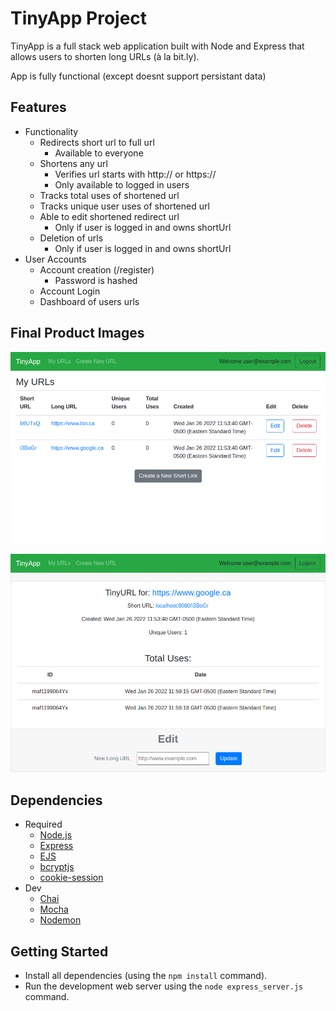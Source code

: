 # TinyApp Project

TinyApp is a full stack web application built with Node and Express that allows users to shorten long URLs (à la bit.ly).

App is fully functional (except doesnt support persistant data)
## Features
- Functionality 
  - Redirects short url to full url
    - Available to everyone
  - Shortens any url
    - Verifies url starts with http:// or https://
    - Only available to logged in users
  - Tracks total uses of shortened url
  - Tracks unique user uses of shortened url
  - Able to edit shortened redirect url
    - Only if user is logged in and owns shortUrl
  - Deletion of urls
    - Only if user is logged in and owns shortUrl
- User Accounts
  - Account creation (/register)
    - Password is hashed
  - Account Login
  - Dashboard of users urls
## Final Product Images

!["A users URLs dashboard"](/readme_imgs/users_urls.jpg)

!["url edit and statistic page"](/readme_imgs/url_edit_page.jpg)
## Dependencies

- Required
  - [Node.js](https://nodejs.org/en/)
  - [Express](https://expressjs.com/)
  - [EJS](https://ejs.co/)
  - [bcryptjs](https://www.npmjs.com/package/bcryptjs)
  - [cookie-session](https://www.npmjs.com/package/cookie-session)
- Dev
  - [Chai](https://www.npmjs.com/package/chai)
  - [Mocha](https://www.npmjs.com/package/mocha)
  - [Nodemon](https://www.npmjs.com/package/nodemon)

## Getting Started

- Install all dependencies (using the `npm install` command).
- Run the development web server using the `node express_server.js` command.
